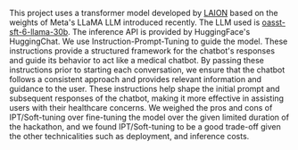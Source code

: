 This project uses a transformer model developed by [LAION](https://laion.ai/) based on the weights of Meta's LLaMA LLM introduced recently. The LLM used is [oasst-sft-6-llama-30b](https://huggingface.co/OpenAssistant/oasst-sft-6-llama-30b-xor). The inference API is provided by HuggingFace's HuggingChat.
We use Instruction-Prompt-Tuning to guide the model. These instructions provide a structured framework for the chatbot's responses and guide its behavior to act like a medical chatbot.
By passing these instructions prior to starting each conversation, we ensure that the chatbot follows a consistent approach and provides relevant information and guidance to the user. These instructions help shape the initial prompt and subsequent responses of the chatbot, making it more effective in assisting users with their healthcare concerns.
We weighed the pros and cons of IPT/Soft-tuning over fine-tuning the model over the given limited duration of the hackathon, and we found IPT/Soft-tuning to be a good trade-off given the other technicalities such as deployment, and inference costs.

